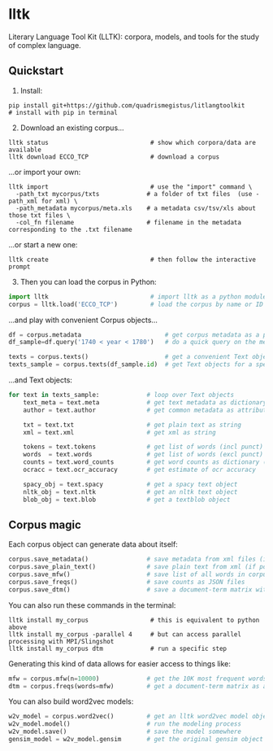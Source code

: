 # lltk

Literary Language Tool Kit (LLTK): corpora, models, and tools for the study of complex language.

## Quickstart

1) Install:

```
pip install git+https://github.com/quadrismegistus/litlangtoolkit                       # install with pip in terminal
```

2) Download an existing corpus...

```
lltk status                            # show which corpora/data are available
lltk download ECCO_TCP                 # download a corpus
```

...or import your own:

```
lltk import                            # use the "import" command \
  -path_txt mycorpus/txts             # a folder of txt files  (use -path_xml for xml) \
  -path_metadata mycorpus/meta.xls    # a metadata csv/tsv/xls about those txt files \
  -col_fn filename                    # filename in the metadata corresponding to the .txt filename
```

...or start a new one:

```
lltk create                            # then follow the interactive prompt
```

3) Then you can load the corpus in Python:

```python
import lltk                            # import lltk as a python module
corpus = lltk.load('ECCO_TCP')         # load the corpus by name or ID
```

...and play with convenient Corpus objects...

```python
df = corpus.metadata                       # get corpus metadata as a pandas dataframe
df_sample=df.query('1740 < year < 1780')   # do a quick query on the metadata

texts = corpus.texts()                     # get a convenient Text object for each text
texts_sample = corpus.texts(df_sample.id)  # get Text objects for a specific list of IDs
```

...and Text objects:

```python
for text in texts_sample:             # loop over Text objects
    text_meta = text.meta             # get text metadata as dictionary
    author = text.author              # get common metadata as attributes    

    txt = text.txt                    # get plain text as string
    xml = text.xml                    # get xml as string

    tokens = text.tokens              # get list of words (incl punct)
    words  = text.words               # get list of words (excl punct)
    counts = text.word_counts         # get word counts as dictionary (from JSON if saved)
    ocracc = text.ocr_accuracy        # get estimate of ocr accuracy

    spacy_obj = text.spacy            # get a spacy text object
    nltk_obj = text.nltk              # get an nltk text object
    blob_obj = text.blob              # get a textblob object
```

## Corpus magic

Each corpus object can generate data about itself:

```python
corpus.save_metadata()                # save metadata from xml files (if possible)
corpus.save_plain_text()              # save plain text from xml (if possible)
corpus.save_mfw()                     # save list of all words in corpus and their total  count
corpus.save_freqs()                   # save counts as JSON files
corpus.save_dtm()                     # save a document-term matrix with top N words
```

You can also run these commands in the terminal:

```
lltk install my_corpus                 # this is equivalent to python above
lltk install my_corpus -parallel 4     # but can access parallel processing with MPI/Slingshot
lltk install my_corpus dtm             # run a specific step
```

Generating this kind of data allows for easier access to things like:

```python
mfw = corpus.mfw(n=10000)             # get the 10K most frequent words
dtm = corpus.freqs(words=mfw)         # get a document-term matrix as a pandas dataframe
```

You can also build word2vec models:

```python
w2v_model = corpus.word2vec()         # get an lltk word2vec model object
w2v_model.model()                     # run the modeling process
w2v_model.save()                      # save the model somewhere
gensim_model = w2v_model.gensim       # get the original gensim object
```
